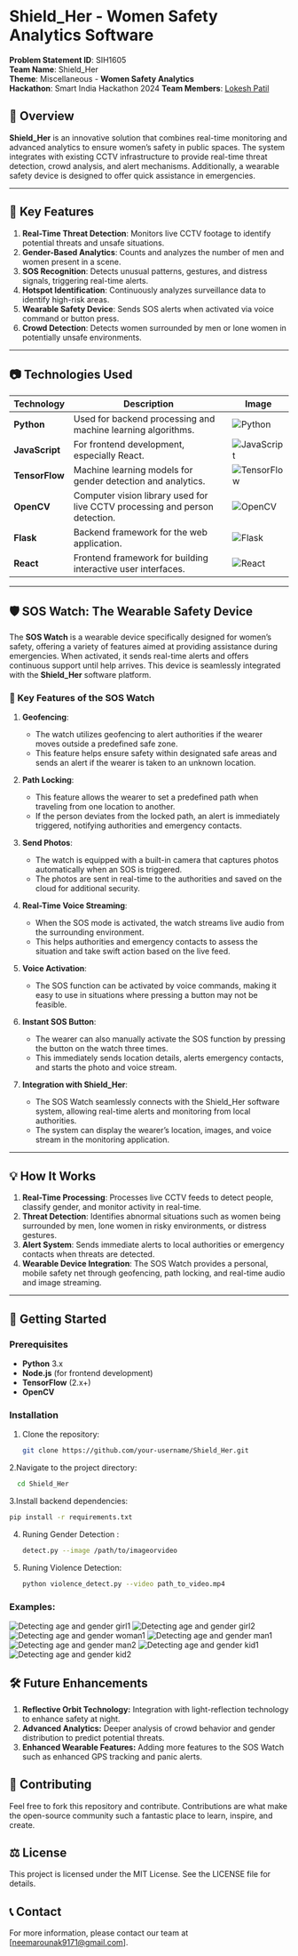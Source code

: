 # Shield_Her - Women Safety Analytics Software

**Problem Statement ID**: SIH1605  
**Team Name**: Shield_Her  
**Theme**: Miscellaneous - **Women Safety Analytics**  
**Hackathon**: Smart India Hackathon 2024
**Team Members**: [Lokesh Patil](https://github.com/lokesh1969) 

## 📜 Overview
**Shield_Her** is an innovative solution that combines real-time monitoring and advanced analytics to ensure women’s safety in public spaces. The system integrates with existing CCTV infrastructure to provide real-time threat detection, crowd analysis, and alert mechanisms. Additionally, a wearable safety device is designed to offer quick assistance in emergencies.

---

## 🌟 Key Features
1. **Real-Time Threat Detection**: Monitors live CCTV footage to identify potential threats and unsafe situations.
2. **Gender-Based Analytics**: Counts and analyzes the number of men and women present in a scene.
3. **SOS Recognition**: Detects unusual patterns, gestures, and distress signals, triggering real-time alerts.
4. **Hotspot Identification**: Continuously analyzes surveillance data to identify high-risk areas.
5. **Wearable Safety Device**: Sends SOS alerts when activated via voice command or button press.
6. **Crowd Detection**: Detects women surrounded by men or lone women in potentially unsafe environments.

---

## 📷 Technologies Used

| Technology       | Description                                    | Image |
|------------------|------------------------------------------------|-------|
| **Python**       | Used for backend processing and machine learning algorithms. | ![Python](https://upload.wikimedia.org/wikipedia/commons/c/c3/Python-logo-notext.svg) |
| **JavaScript**   | For frontend development, especially React.    | ![JavaScript](https://upload.wikimedia.org/wikipedia/commons/6/6a/JavaScript-logo.png) |
| **TensorFlow**   | Machine learning models for gender detection and analytics. | ![TensorFlow](https://upload.wikimedia.org/wikipedia/commons/2/2d/Tensorflow_logo.svg) |
| **OpenCV**       | Computer vision library used for live CCTV processing and person detection. | ![OpenCV](https://upload.wikimedia.org/wikipedia/commons/3/32/OpenCV_Logo_with_text_svg_version.svg) |
| **Flask**        | Backend framework for the web application.     | ![Flask](https://upload.wikimedia.org/wikipedia/commons/3/3c/Flask_logo.svg) |
| **React**        | Frontend framework for building interactive user interfaces. | ![React](https://upload.wikimedia.org/wikipedia/commons/a/a7/React-icon.svg) |

---

## 🛡️ SOS Watch: The Wearable Safety Device

The **SOS Watch** is a wearable device specifically designed for women’s safety, offering a variety of features aimed at providing assistance during emergencies. When activated, it sends real-time alerts and offers continuous support until help arrives. This device is seamlessly integrated with the **Shield_Her** software platform.

### 🔑 Key Features of the SOS Watch

1. **Geofencing**: 
   - The watch utilizes geofencing to alert authorities if the wearer moves outside a predefined safe zone. 
   - This feature helps ensure safety within designated safe areas and sends an alert if the wearer is taken to an unknown location.

2. **Path Locking**:
   - This feature allows the wearer to set a predefined path when traveling from one location to another. 
   - If the person deviates from the locked path, an alert is immediately triggered, notifying authorities and emergency contacts.

3. **Send Photos**:
   - The watch is equipped with a built-in camera that captures photos automatically when an SOS is triggered.
   - The photos are sent in real-time to the authorities and saved on the cloud for additional security.

4. **Real-Time Voice Streaming**:
   - When the SOS mode is activated, the watch streams live audio from the surrounding environment.
   - This helps authorities and emergency contacts to assess the situation and take swift action based on the live feed.

5. **Voice Activation**:
   - The SOS function can be activated by voice commands, making it easy to use in situations where pressing a button may not be feasible.

6. **Instant SOS Button**:
   - The wearer can also manually activate the SOS function by pressing the button on the watch three times.
   - This immediately sends location details, alerts emergency contacts, and starts the photo and voice stream.

7. **Integration with Shield_Her**:
   - The SOS Watch seamlessly connects with the Shield_Her software system, allowing real-time alerts and monitoring from local authorities.
   - The system can display the wearer’s location, images, and voice stream in the monitoring application.

---

## 💡 How It Works
1. **Real-Time Processing**: Processes live CCTV feeds to detect people, classify gender, and monitor activity in real-time.
2. **Threat Detection**: Identifies abnormal situations such as women being surrounded by men, lone women in risky environments, or distress gestures.
3. **Alert System**: Sends immediate alerts to local authorities or emergency contacts when threats are detected.
4. **Wearable Device Integration**: The SOS Watch provides a personal, mobile safety net through geofencing, path locking, and real-time audio and image streaming.

---

## 🚀 Getting Started

### Prerequisites
- **Python** 3.x
- **Node.js** (for frontend development)
- **TensorFlow** (2.x+)
- **OpenCV**

### Installation
1. Clone the repository:
   ```bash
   git clone https://github.com/your-username/Shield_Her.git
2.Navigate to the project directory:
  ```bash
    cd Shield_Her
```
3.Install backend dependencies:
``` bash
pip install -r requirements.txt
```
4. Runing Gender Detection :
   ```bash
   detect.py --image /path/to/imageorvideo
   ```
5. Runing Violence Detection:
   ```bash
   python violence_detect.py --video path_to_video.mp4
   ```
### Examples:
![Detecting age and gender girl1](https://github.com/user-attachments/assets/20cfad07-c9c6-46f5-a547-5d14974bb8c8)
![Detecting age and gender girl2](https://github.com/user-attachments/assets/05898dcb-da15-487d-8f1a-773235c5ef39)
![Detecting age and gender woman1](https://github.com/user-attachments/assets/bbf88875-b240-4367-b091-0573b201956f)
![Detecting age and gender man1](https://github.com/user-attachments/assets/4ae474ef-fad2-4090-a919-e60cc4eac63a)
![Detecting age and gender man2](https://github.com/user-attachments/assets/2ee8ad6b-8032-4dbe-a660-2d05bf2cc4e9)
![Detecting age and gender kid1](https://github.com/user-attachments/assets/f460da8a-c519-45c0-beb1-f915d395e05e)
![Detecting age and gender kid2](https://github.com/user-attachments/assets/6cc914c3-bf24-4263-9672-cef94b26e490)

## 🛠 Future Enhancements
1. **Reflective Orbit Technology:** Integration with light-reflection technology to enhance safety at night.
2. **Advanced Analytics:** Deeper analysis of crowd behavior and gender distribution to predict potential threats.
3. **Enhanced Wearable Features:** Adding more features to the SOS Watch such as enhanced GPS tracking and panic alerts.
## 🤝 Contributing
 Feel free to fork this repository and contribute. Contributions are what make the open-source community such a fantastic place to learn, inspire, and create.

## ⚖️ License
 This project is licensed under the MIT License. See the LICENSE file for details.

## 📞 Contact
 For more information, please contact our team at [neemarounak9171@gmail.com].
